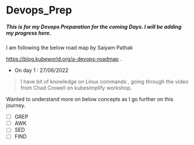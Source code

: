 
# Devops_Prep

#####   This is for my Devops Preparation for the coming Days. I will be adding my progress here.

I am following the below road map by Saiyam Pathak

https://blog.kubeworld.org/a-devops-roadmap .

- On day 1 : 27/06/2022

> I have bit of knowledge on Linux commands , going through the video from Chad Crowell on kubesimplify workshop.

Wanted to understand more on below concepts as I go further on this journey.
 - [ ] GREP  
 - [ ] AWK
 - [ ] SED 
 - [ ] FIND
